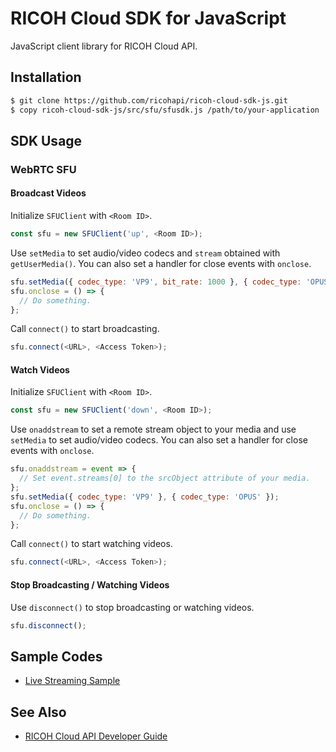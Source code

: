 # RICOH Cloud SDK for JavaScript

JavaScript client library for RICOH Cloud API.

## Installation

```sh
$ git clone https://github.com/ricohapi/ricoh-cloud-sdk-js.git
$ copy ricoh-cloud-sdk-js/src/sfu/sfusdk.js /path/to/your-application
```

## SDK Usage

### WebRTC SFU

#### Broadcast Videos

Initialize `SFUClient` with ```<Room ID>```.

```javascript
const sfu = new SFUClient('up', <Room ID>);
```

Use `setMedia` to set audio/video codecs and `stream` obtained with `getUserMedia()`. You can also set a handler for close events with `onclose`.

```javascript
sfu.setMedia({ codec_type: 'VP9', bit_rate: 1000 }, { codec_type: 'OPUS' }, stream);
sfu.onclose = () => {
  // Do something.
};
```

Call `connect()` to start broadcasting.

```javascript
sfu.connect(<URL>, <Access Token>);
```

#### Watch Videos

Initialize `SFUClient` with ```<Room ID>```.

```javascript
const sfu = new SFUClient('down', <Room ID>);
```

Use `onaddstream` to set a remote stream object to your media and use `setMedia` to set audio/video codecs. You can also set a handler for close events with `onclose`.

```javascript
sfu.onaddstream = event => {
  // Set event.streams[0] to the srcObject attribute of your media.
};
sfu.setMedia({ codec_type: 'VP9' }, { codec_type: 'OPUS' });
sfu.onclose = () => {
  // Do something.
};
```

Call `connect()` to start watching videos.

```javascript
sfu.connect(<URL>, <Access Token>);
```

#### Stop Broadcasting / Watching Videos

Use `disconnect()` to stop broadcasting or watching videos.

```javascript
sfu.disconnect();
```

## Sample Codes

- [Live Streaming Sample](./samples/sfu-server/)

## See Also

* [RICOH Cloud API Developer Guide](https://api.ricoh/docs/ricoh-cloud-api/)
